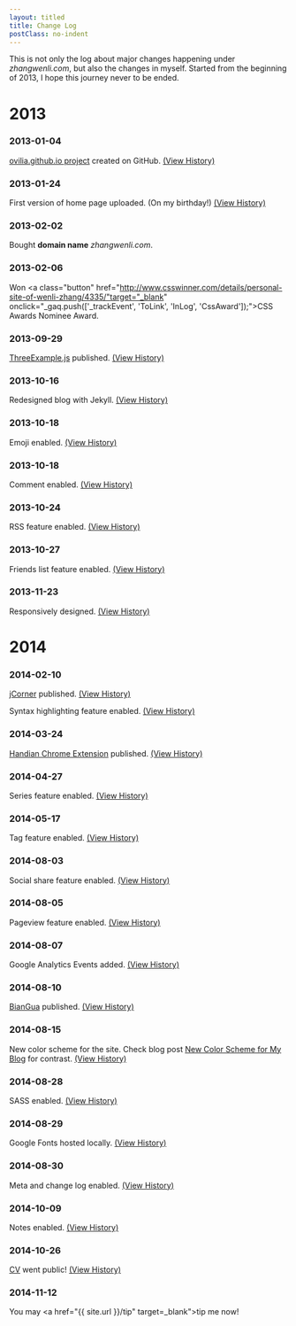 ```yaml
---
layout: titled
title: Change Log
postClass: no-indent
---
```


This is not only the log about major changes happening under *zhangwenli.com*, but also the changes in myself. Started from the beginning of 2013, I hope this journey never to be ended.

# 2013

### 2013-01-04

<a href="https://github.com/Ovilia/ovilia.github.io" target="_blank" onclick="_gaq.push(['_trackEvent', 'ToGitHub', 'InLog', 'ovilia.github.io']);">ovilia.github.io project</a> created on GitHub. <a href="https://github.com/Ovilia/ovilia.github.io/tree/8da9b13a056301f3108ae374de74ec3ff9bafeb7" target="_blank" onclick="_gaq.push(['_trackEvent', 'ToGitHub', 'InLog', 'ovilia.github.io']);">(View History)</a>

### 2013-01-24

First version of home page uploaded. (On my birthday!) <a href="https://github.com/Ovilia/ovilia.github.io/tree/cf76bf9d01bb548641a9d45fc438186babc3a60b" target="_blank" onclick="_gaq.push(['_trackEvent', 'ToGitHub', 'InLog', 'ovilia.github.io']);">(View History)</a>

### 2013-02-02

Bought **domain name** *zhangwenli.com*.

### 2013-02-06

Won <a class="button" href="http://www.csswinner.com/details/personal-site-of-wenli-zhang/4335/"target="_blank" onclick="_gaq.push(['_trackEvent', 'ToLink', 'InLog', 'CssAward']);">CSS Awards Nominee Award</a>.

### 2013-09-29

<a href="https://github.com/Ovilia/ThreeExample.js" target="_blank" onclick="_gaq.push(['_trackEvent', 'ToGitHub', 'InLog', 'handian']);">ThreeExample.js</a> published. <a href="https://github.com/Ovilia/ThreeExample.js/tree/dc68b8f01998cdf18c626b2bf2747ec1e88f348c" target="_blank" onclick="_gaq.push(['_trackEvent', 'ToGitHub', 'InLog', 'ThreeExample.js']);">(View History)</a>

### 2013-10-16

Redesigned blog with Jekyll. <a href="https://github.com/Ovilia/blog/tree/a4b12a1d8cf313c17a1e6e8fbf7cc6c3155ce8f2" target="_blank" onclick="_gaq.push(['_trackEvent', 'ToGitHub', 'InLog', 'blog']);">(View History)</a>

### 2013-10-18

Emoji enabled. <a href="https://github.com/Ovilia/blog/tree/6df49781f12147e74a82e4ca82718672b464192a" target="_blank" onclick="_gaq.push(['_trackEvent', 'ToGitHub', 'InLog', 'blog']);">(View History)</a>

### 2013-10-18

Comment enabled. <a href="https://github.com/Ovilia/blog/tree/efb0ca9748d991781bc531b6b85cc2228dac5fbf" target="_blank" onclick="_gaq.push(['_trackEvent', 'ToGitHub', 'InLog', 'blog']);">(View History)</a>

### 2013-10-24

RSS feature enabled. <a href="https://github.com/Ovilia/blog/tree/f63b34188af07710afac00ddd68582c2040a681b" target="_blank" onclick="_gaq.push(['_trackEvent', 'ToGitHub', 'InLog', 'blog']);">(View History)</a>

### 2013-10-27

Friends list feature enabled. <a href="https://github.com/Ovilia/blog/tree/8543a74fe181b1a6315f7c96bb96d8f79f76f510" target="_blank" onclick="_gaq.push(['_trackEvent', 'ToGitHub', 'InLog', 'blog']);">(View History)</a>

### 2013-11-23

Responsively designed. <a href="https://github.com/Ovilia/ovilia.github.io/tree/8614b1830bc3ef5dd5fe386110f6c737014a8419" target="_blank" onclick="_gaq.push(['_trackEvent', 'ToGitHub', 'InLog', 'ovilia.github.io']);">(View History)</a>

# 2014

### 2014-02-10

<a href="https://github.com/Ovilia/jCorner" target="_blank" onclick="_gaq.push(['_trackEvent', 'ToGitHub', 'InLog', 'jCorner']);">jCorner</a> published. <a href="https://github.com/Ovilia/jCorner/tree/9770d4e41f08e02888d68b181802f56ae2c1ebc7" target="_blank" onclick="_gaq.push(['_trackEvent', 'ToGitHub', 'InLog', 'jCorner']);">(View History)</a>

Syntax highlighting feature enabled. <a href="https://github.com/Ovilia/blog/tree/dc33e382b3210910a097f6e1bb3b940485adaf58" target="_blank" onclick="_gaq.push(['_trackEvent', 'ToGitHub', 'InLog', 'blog']);">(View History)</a>

### 2014-03-24

<a href="https://github.com/Ovilia/handian-chrome-extension" target="_blank" onclick="_gaq.push(['_trackEvent', 'ToGitHub', 'InLog', 'handian']);">Handian Chrome Extension</a> published. <a href="https://github.com/Ovilia/handian-chrome-extension/tree/11e2fb114e41e80cf6a7b56821228b01cd6bcf4a" target="_blank" onclick="_gaq.push(['_trackEvent', 'ToGitHub', 'InLog', 'handian']);">(View History)</a>

### 2014-04-27

Series feature enabled. <a href="https://github.com/Ovilia/blog/tree/f6d1285a8fbdc93ecf8fdd23d688bbdd5ab8decd" target="_blank" onclick="_gaq.push(['_trackEvent', 'ToGitHub', 'InLog', 'blog']);">(View History)</a>

### 2014-05-17

Tag feature enabled. <a href="https://github.com/Ovilia/blog/tree/63b3ea5aaf5475670930b54207d694479dd46a60" target="_blank" onclick="_gaq.push(['_trackEvent', 'ToGitHub', 'InLog', 'blog']);">(View History)</a>

### 2014-08-03

Social share feature enabled. <a href="https://github.com/Ovilia/blog/tree/cac753be73bf4e8357598c16e53d0593f4bdf25f" target="_blank" onclick="_gaq.push(['_trackEvent', 'ToGitHub', 'InLog', 'blog']);">(View History)</a>

### 2014-08-05

Pageview feature enabled. <a href="https://github.com/Ovilia/blog/tree/1161c156afc4b8c1d4ad24cfdb4febaa6e488600" target="_blank" onclick="_gaq.push(['_trackEvent', 'ToGitHub', 'InLog', 'blog']);">(View History)</a>

### 2014-08-07

Google Analytics Events added. <a href="https://github.com/Ovilia/blog/tree/e365c4c66d26434a4489a07ca00d88c6959183df" target="_blank" onclick="_gaq.push(['_trackEvent', 'ToGitHub', 'InLog', 'blog']);">(View History)</a>

### 2014-08-10

<a href="https://github.com/Ovilia/biangua" target="_blank" onclick="_gaq.push(['_trackEvent', 'ToGitHub', 'InLog', 'handian']);">BianGua</a> published. <a href="https://github.com/Ovilia/biangua/tree/e6ff7a92b2144efac802240b3521a1fcfc5a9be6" target="_blank" onclick="_gaq.push(['_trackEvent', 'ToGitHub', 'InLog', 'biangua']);">(View History)</a>

### 2014-08-15

New color scheme for the site. Check blog post <a href="{{ site.url }}/2014/08/15/new-color-scheme-for-my-blog/" target="_blank" onclick="_gaq.push(['_trackEvent', 'ToBlog', 'InLog', '{{ site.url }}/2014/08/15/new-color-scheme-for-my-blog/']);">New Color Scheme for My Blog</a> for contrast. <a href="https://github.com/Ovilia/blog/tree/0f797604671496965ba4eb578eae49dca9497eda" target="_blank" onclick="_gaq.push(['_trackEvent', 'ToGitHub', 'InLog', 'blog']);">(View History)</a>

### 2014-08-28

SASS enabled. <a href="https://github.com/Ovilia/blog/tree/ec9b94451f7005a1096a58a67839db23bbe7e690" target="_blank" onclick="_gaq.push(['_trackEvent', 'ToGitHub', 'InLog', 'blog']);">(View History)</a>

### 2014-08-29

Google Fonts hosted locally. <a href="https://github.com/Ovilia/blog/tree/26ad91b5fc3bbaf282b36bcddea6bf9e45900d62" target="_blank" onclick="_gaq.push(['_trackEvent', 'ToGitHub', 'InLog', 'blog']);">(View History)</a>

### 2014-08-30

Meta and change log enabled. <a href="https://github.com/Ovilia/blog/tree/7c98820153e3c9a4a0bed2167da902c1a3d6ea44" target="_blank" onclick="_gaq.push(['_trackEvent', 'ToGitHub', 'InLog', 'blog']);">(View History)</a>

### 2014-10-09

Notes enabled. <a href="https://github.com/Ovilia/blog/tree/36c6ac0f7e680d567039915f4d274f5e1058db5b" target="_blank" onclick="_gaq.push(['_trackEvent', 'ToGitHub', 'InLog', 'blog']);">(View History)</a>

### 2014-10-26

<a href="http://zhangwenli.com/cv" target="_blank">CV</a> went public! <a href="https://github.com/Ovilia/cv/tree/feb71ee5ec0213365cb6f4e006eded00e46fbe12" target="_blank" onclick="_gaq.push(['_trackEvent', 'ToGitHub', 'InLog', 'cv']);">(View History)</a>

### 2014-11-12

You may <a href="{{ site.url }}/tip" target=_blank">tip me</a> now!
